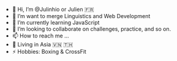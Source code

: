 - 👋 Hi, I’m @Julinhio or Julien 🇫🇷
- 👀 I’m want to merge Linguistics and Web Development
- 🌱 I’m currently learning JavaScript
- 💞️ I’m looking to collaborate on challenges, practice, and so on.
- 📫 How to reach me ...
- 📍 Living in Asia 🇻🇳 🇹🇭
- ⚡ Hobbies: Boxing & CrossFit

<!---
Julinhio/Julinhio is a ✨ special ✨ repository because its `README.md` (this file) appears on your GitHub profile.
You can click the Preview link to take a look at your changes.
--->
